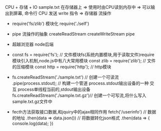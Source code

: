 CPU + 存储 + IO
sample.txt 在存储器上 => 使用时由CPU读到内存中 => 可以输出到屏幕, 命令行
CPU 发送 write 指令 => 存储器  流操作

- require('fs/zlib') 模块化
  require('./self')
- pipe 流操作的抽象
  createReadStream
  createWriteStream
  pipe
- 超越浏览器 node后端

- const fs = require('fs'); // 文件模块fs(系统内置模块,用于读取文件)require 模块引入机制,node.js中有八大常用模块
  const zlib = require('zlib'); // 文件的压缩模块
  const http = require('http'); // http模块

- fs.createReadStream('./sample.txt') // 创建一个可读流
  .pipe(process.stdout); // 构建一个管道 process.stdout输出设备的一种  交互 process单线程当前的,stdout输出设备
  fs.createReadStream('./sample.txt.gz')// 创建一个可写流,将什么写入sample.txt.gz文件中



- fecth方法获取接口数据,和jquiry中的ajax相同作用
  fetch('/userinfo')  // 数据的地址 
  .then(data => data.json()) // 将数据转化json格式
  .then(data => {
      console.log(data);
  })
